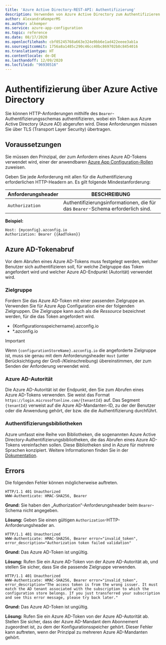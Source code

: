 ```yaml
---
title: 'Azure Active Directory-REST-API: Authentifizierung'
description: Verwenden von Azure Active Directory zum Authentifizieren bei Azure App Configuration über die REST-API
author: AlexandraKemperMS
ms.author: alkemper
ms.service: azure-app-configuration
ms.topic: reference
ms.date: 08/17/2020
ms.openlocfilehash: cbf05245768a663e324e9bb6e1ad422eeee3ab1a
ms.sourcegitcommit: 1756a8a1485c290c46cc40bc869702b8c8454016
ms.translationtype: HT
ms.contentlocale: de-DE
ms.lasthandoff: 12/09/2020
ms.locfileid: "96930516"
---
```

# <a name="azure-active-directory-authentication"></a>Authentifizierung über Azure Active Directory

Sie können HTTP-Anforderungen mithilfe des `Bearer`-Authentifizierungsschemas authentifizieren, wobei ein Token aus Azure Active Directory (Azure AD) abgerufen wird. Diese Anforderungen müssen Sie über TLS (Transport Layer Security) übertragen.

## <a name="prerequisites"></a>Voraussetzungen

Sie müssen den Prinzipal, der zum Anfordern eines Azure AD-Tokens verwendet wird, einer der anwendbaren [Azure App Configuration-Rollen](./rest-api-authorization-azure-ad.md) zuweisen.

Geben Sie jede Anforderung mit allen für die Authentifizierung erforderlichen HTTP-Headern an. Es gilt folgende Mindestanforderung:

|  Anforderungsheader | BESCHREIBUNG  |
| --------------- | ------------ |
| `Authorization` | Authentifizierungsinformationen, die für das `Bearer`-Schema erforderlich sind. |

**Beispiel:**

```http
Host: {myconfig}.azconfig.io
Authorization: Bearer {{AadToken}}
```

## <a name="azure-ad-token-acquisition"></a>Azure AD-Tokenabruf

Vor dem Abrufen eines Azure AD-Tokens muss festgelegt werden, welcher Benutzer sich authentifizieren soll, für welche Zielgruppe das Token angefordert wird und welcher Azure AD-Endpunkt (Autorität) verwendet wird.

### <a name="audience"></a>Zielgruppe

Fordern Sie das Azure AD-Token mit einer passenden Zielgruppe an. Verwenden Sie für Azure App Configuration eine der folgenden Zielgruppen. Die Zielgruppe kann auch als die *Ressource* bezeichnet werden, für die das Token angefordert wird.

- {Konfigurationsspeichername}.azconfig.io
- *.azconfig.io

> [!IMPORTANT]
> Wenn `{configurationStoreName}.azconfig.io` die angeforderte Zielgruppe ist, muss sie genau mit dem Anforderungsheader `Host` (unter Berücksichtigung der Groß-/Kleinschreibung) übereinstimmen, der zum Senden der Anforderung verwendet wird.

### <a name="azure-ad-authority"></a>Azure AD-Autorität

Die Azure AD-Autorität ist der Endpunkt, den Sie zum Abrufen eines Azure AD-Tokens verwenden. Sie weist das Format `https://login.microsoftonline.com/{tenantId}` auf. Das Segment `{tenantId}` verweist auf die Azure AD-Mandanten-ID, zu der der Benutzer oder die Anwendung gehört, der bzw. die die Authentifizierung durchführt.

### <a name="authentication-libraries"></a>Authentifizierungsbibliotheken

Azure umfasst eine Reihe von Bibliotheken, die sogenannten Azure Active Directory-Authentifizierungsbibliotheken, die das Abrufen eines Azure AD-Tokens vereinfachen sollen. Diese Bibliotheken sind in Azure für mehrere Sprachen konzipiert. Weitere Informationen finden Sie in der [Dokumentation](../active-directory/azuread-dev/active-directory-authentication-libraries.md).

## <a name="errors"></a>Errors

Die folgenden Fehler können möglicherweise auftreten.

```http
HTTP/1.1 401 Unauthorized
WWW-Authenticate: HMAC-SHA256, Bearer
```

**Grund:** Sie haben den „Authorization“-Anforderungsheader beim `Bearer`-Schema nicht angegeben.

**Lösung:** Geben Sie einen gültigen `Authorization`-HTTP-Anforderungsheader an.

```http
HTTP/1.1 401 Unauthorized
WWW-Authenticate: HMAC-SHA256, Bearer error="invalid_token", error_description="Authorization token failed validation"
```

**Grund:** Das Azure AD-Token ist ungültig.

**Lösung:** Rufen Sie ein Azure AD-Token von der Azure AD-Autorität ab, und stellen Sie sicher, dass Sie die passende Zielgruppe verwenden.

```http
HTTP/1.1 401 Unauthorized
WWW-Authenticate: HMAC-SHA256, Bearer error="invalid_token", error_description="The access token is from the wrong issuer. It must match the AD tenant associated with the subscription to which the configuration store belongs. If you just transferred your subscription and see this error message, please try back later."
```

**Grund:** Das Azure AD-Token ist ungültig.

**Lösung:** Rufen Sie ein Azure AD-Token von der Azure AD-Autorität ab. Stellen Sie sicher, dass der Azure AD-Mandant dem Abonnement zugeordnet ist, zu dem der Konfigurationsspeicher gehört. Dieser Fehler kann auftreten, wenn der Prinzipal zu mehreren Azure AD-Mandanten gehört.